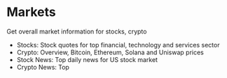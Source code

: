# Markets
  
  
Get overall market information for stocks, crypto 
- Stocks: Stock quotes for top financial, technology and services sector
- Crypto: Overview, Bitcoin, Ethereum, Solana and Uniswap prices
- Stock News: Top daily news for US stock market
- Crypto News: Top 
